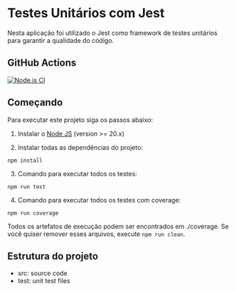 # Testes Unitários com Jest
Nesta aplicação foi utilizado o Jest como framework de testes unitários para garantir a qualidade do código.

## GitHub Actions

[![Node.js CI](https://github.com/ardnaile/automacao-testes/actions/workflows/node.js.yml/badge.svg?branch=unit-test-jest)](https://github.com/ardnaile/automacao-testes/actions/workflows/node.js.yml)

## Começando

Para executar este projeto siga os passos abaixo:

1. Instalar o [Node JS](https://nodejs.org/) (version >= 20.x)

2. Instalar todas as dependências do projeto:
```
npm install
```

3. Comando para executar todos os testes:
```
npm run test
```

 4. Comando para executar todos os testes com coverage:
```
npm run coverage
```

Todos os artefatos de execução podem ser encontrados em ./coverage. Se você quiser remover esses arquivos, execute `npm run clean`.

## Estrutura do projeto
* src: source code</li>
* test: unit test files
